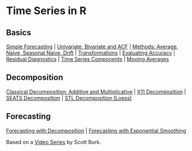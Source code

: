 # Time Series in R

## Basics

[Simple Forecasting](docs/01SimpleForecasting.md) |
[Univariate, Bivariate and ACF](docs/0SimpleTSFCUnivariateBivariateACF.md) |
[Methods: Average, Naive, Seasonal Naive, Drift](docs/03SimpleFCMethodsAverageNaiveSeasonalNaiveDrift.md) |
[Transformations](docs/04Transformations.md) |
[Evaluating Accuracy](docs/05EvaluatingFCAccuracy.md) |
[Residual Diagnostics](docs/06ResidualDiagnostics.md) |
[Time Series Components](docs/07TimeSeriesComponents.md) |
[Moving Averages](docs/08MovingAverages.md)

## Decomposition

[Classical Decomposition: Additive and Multiplicative](docs/09ClassicalDecomposition.md) |
[X11 Decomposition](docs/10X11Decomposition.md) |
[SEATS Decomposition](docs/11SEATSDecomposition.md) |
[STL Decomposition (Loess)](docs/12STLDecomposition.md)

## Forecasting

[Forecasting with Decomposition](docs/13FCWithDecomposition.md) |
[Forecasting with Exponential Smoothing](docs/14FCWithExponentialSmoothing.md)

Based on a [Video Series](https://www.youtube.com/playlist?list=PLX-TyAzMwGs-I3i5uiCin37VFMSy4c50F) by Scott Burk.

